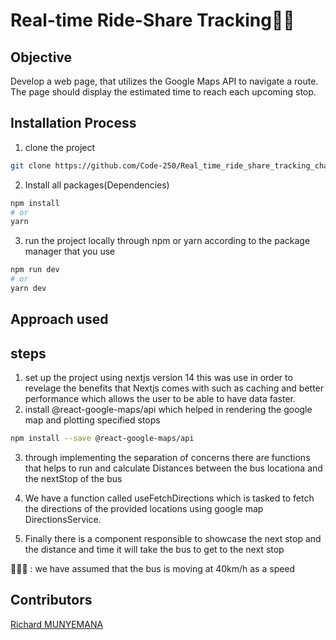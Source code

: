 # Real-time Ride-Share Tracking🥳🚀

## Objective

Develop a web page, that utilizes the
Google Maps API to navigate a route. The
page should display the estimated time
to reach each upcoming stop.

## Installation Process

1.  clone the project

```bash
git clone https://github.com/Code-250/Real_time_ride_share_tracking_challenge.git

```

2.  Install all packages(Dependencies)

```bash
npm install
# or
yarn
```

3.  run the project locally through npm
    or yarn according to the package
    manager that you use

```bash
npm run dev
# or
yarn dev
```

## Approach used

## steps

1. set up the project using nextjs
   version 14 this was use in order to
   revelage the benefits that Nextjs
   comes with such as caching and better
   performance which allows the user to
   be able to have data faster.
2. install @react-google-maps/api which
   helped in rendering the google map
   and plotting specified stops

```bash
npm install --save @react-google-maps/api
```

3. through implementing the separation
   of concerns there are functions that
   helps to run and calculate Distances
   between the bus locationa and the
   nextStop of the bus

4. We have a function called
   useFetchDirections which is tasked to
   fetch the directions of the provided
   locations using google map
   DirectionsService.
5. Finally there is a component
   responsible to showcase the next stop
   and the distance and time it will
   take the bus to get to the next stop

🚨🚨🚨 : we have assumed that the bus is
moving at 40km/h as a speed

## Contributors

[Richard MUNYEMANA](https://github.com/code-250)
